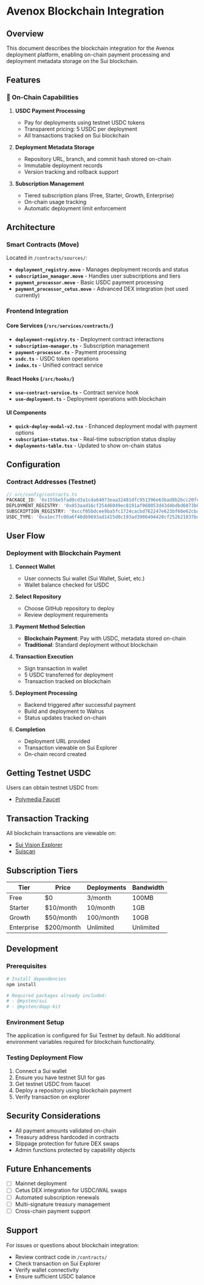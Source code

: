 # Avenox Blockchain Integration

## Overview

This document describes the blockchain integration for the Avenox deployment platform, enabling on-chain payment processing and deployment metadata storage on the Sui blockchain.

## Features

### 🔗 On-Chain Capabilities

1. **USDC Payment Processing**
   - Pay for deployments using testnet USDC tokens
   - Transparent pricing: 5 USDC per deployment
   - All transactions tracked on Sui blockchain

2. **Deployment Metadata Storage**
   - Repository URL, branch, and commit hash stored on-chain
   - Immutable deployment records
   - Version tracking and rollback support

3. **Subscription Management**
   - Tiered subscription plans (Free, Starter, Growth, Enterprise)
   - On-chain usage tracking
   - Automatic deployment limit enforcement

## Architecture

### Smart Contracts (Move)

Located in `/contracts/sources/`:

- **`deployment_registry.move`** - Manages deployment records and status
- **`subscription_manager.move`** - Handles user subscriptions and tiers
- **`payment_processor.move`** - Basic USDC payment processing
- **`payment_processor_cetus.move`** - Advanced DEX integration (not used currently)

### Frontend Integration

#### Core Services (`/src/services/contracts/`)

- **`deployment-registry.ts`** - Deployment contract interactions
- **`subscription-manager.ts`** - Subscription management
- **`payment-processor.ts`** - Payment processing
- **`usdc.ts`** - USDC token operations
- **`index.ts`** - Unified contract service

#### React Hooks (`/src/hooks/`)

- **`use-contract-service.ts`** - Contract service hook
- **`use-deployment.ts`** - Deployment operations with blockchain

#### UI Components

- **`quick-deploy-modal-v2.tsx`** - Enhanced deployment modal with payment options
- **`subscription-status.tsx`** - Real-time subscription status display
- **`deployments-table.tsx`** - Updated to show on-chain status

## Configuration

### Contract Addresses (Testnet)

```typescript
// src/config/contracts.ts
PACKAGE_ID: '0x155be5fad0cd3a1cda64073eaa32481dfc951396e63bad8b2bcc20feb8198438'
DEPLOYMENT_REGISTRY: '0x853aad16cf254d6049ec8191af960053d43d4bdbd6073b0ff85b26718e399f1a'
SUBSCRIPTION_REGISTRY: '0xccf05bdcee9ba5fc1724cacbd762247e623bf60e62cbac6a771c83c0c1df5e22'
USDC_TYPE: '0xa1ec7fc00a6f40db9693ad1415d0c193ad3906494428cf252621037bd7117e29::usdc::USDC'
```

## User Flow

### Deployment with Blockchain Payment

1. **Connect Wallet**
   - User connects Sui wallet (Sui Wallet, Suiet, etc.)
   - Wallet balance checked for USDC

2. **Select Repository**
   - Choose GitHub repository to deploy
   - Review deployment requirements

3. **Payment Method Selection**
   - **Blockchain Payment**: Pay with USDC, metadata stored on-chain
   - **Traditional**: Standard deployment without blockchain

4. **Transaction Execution**
   - Sign transaction in wallet
   - 5 USDC transferred for deployment
   - Transaction tracked on blockchain

5. **Deployment Processing**
   - Backend triggered after successful payment
   - Build and deployment to Walrus
   - Status updates tracked on-chain

6. **Completion**
   - Deployment URL provided
   - Transaction viewable on Sui Explorer
   - On-chain record created

## Getting Testnet USDC

Users can obtain testnet USDC from:
- [Polymedia Faucet](https://testnet.polymedia.app/faucet)

## Transaction Tracking

All blockchain transactions are viewable on:
- [Sui Vision Explorer](https://testnet.suivision.xyz/)
- [Suiscan](https://suiscan.xyz/testnet/home)

## Subscription Tiers

| Tier | Price | Deployments | Bandwidth |
|------|-------|-------------|-----------|
| Free | $0 | 3/month | 100MB |
| Starter | $10/month | 10/month | 1GB |
| Growth | $50/month | 100/month | 10GB |
| Enterprise | $200/month | Unlimited | Unlimited |

## Development

### Prerequisites

```bash
# Install dependencies
npm install

# Required packages already included:
# - @mysten/sui
# - @mysten/dapp-kit
```

### Environment Setup

The application is configured for Sui Testnet by default. No additional environment variables required for blockchain functionality.

### Testing Deployment Flow

1. Connect a Sui wallet
2. Ensure you have testnet SUI for gas
3. Get testnet USDC from faucet
4. Deploy a repository using blockchain payment
5. Verify transaction on explorer

## Security Considerations

- All payment amounts validated on-chain
- Treasury address hardcoded in contracts
- Slippage protection for future DEX swaps
- Admin functions protected by capability objects

## Future Enhancements

- [ ] Mainnet deployment
- [ ] Cetus DEX integration for USDC/WAL swaps
- [ ] Automated subscription renewals
- [ ] Multi-signature treasury management
- [ ] Cross-chain payment support

## Support

For issues or questions about blockchain integration:
- Review contract code in `/contracts/`
- Check transaction on Sui Explorer
- Verify wallet connectivity
- Ensure sufficient USDC balance